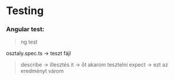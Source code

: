 # Testing
### Angular test:
> ng test

osztaly.spec.ts -> teszt fájl

> describe -> illesztés
it -> őt akarom tesztelni
expect -> ezt az eredményt várom